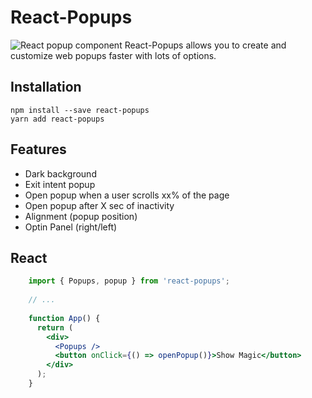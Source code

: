 # React-Popups
![React popup component](https://cdn.dribbble.com/userupload/10126629/file/original-5bf25d6d4a89a0de0898f8c495bac50e.png?resize=1024x768)
React-Popups allows you to create and customize web popups faster with lots of options.

## Installation

```
npm install --save react-popups
yarn add react-popups
```

## Features

-   Dark background
-   Exit intent popup
-   Open popup when a user scrolls xx% of the page
-   Open popup after X sec of inactivity
-   Alignment (popup position)
-   Optin Panel (right/left)

## React
```jsx
    import { Popups, popup } from 'react-popups';
    
    // ...
    
    function App() {
      return (
        <div>
          <Popups />
          <button onClick={() => openPopup()}>Show Magic</button>
        </div>
      );
    }
```
